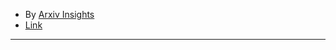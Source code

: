 - By [Arxiv Insights](https://www.youtube.com/channel/UCNIkB2IeJ-6AmZv7bQ1oBYg)
- [Link](https://www.youtube.com/watch?v=JgvyzIkgxF0)

---
# 
